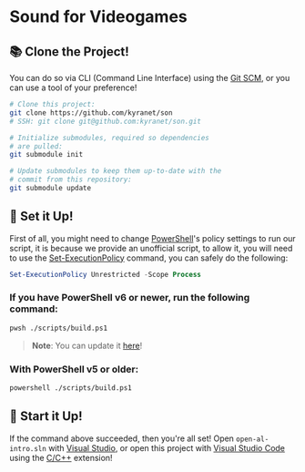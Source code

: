 # Sound for Videogames

## 📚 Clone the Project!

You can do so via CLI (Command Line Interface) using the [Git SCM](https://git-scm.com), or you can use a tool of your
preference!

```bash
# Clone this project:
git clone https://github.com/kyranet/son
# SSH: git clone git@github.com:kyranet/son.git

# Initialize submodules, required so dependencies
# are pulled:
git submodule init

# Update submodules to keep them up-to-date with the
# commit from this repository:
git submodule update
```

## 🚀 Set it Up!

First of all, you might need to change [PowerShell]'s policy settings to run our script, it is because we provide an
unofficial script, to allow it, you will need to use the [Set-ExecutionPolicy] command, you can safely do the following:

```ps1
Set-ExecutionPolicy Unrestricted -Scope Process
```

### If you have **PowerShell v6 or newer**, run the following command:

```bash
pwsh ./scripts/build.ps1
```

> **Note**: You can update it [here](https://github.com/PowerShell/PowerShell)!

### With PowerShell **v5 or older**:

```bash
powershell ./scripts/build.ps1
```

## 🌠 Start it Up!

If the command above succeeded, then you're all set! Open `open-al-intro.sln` with [Visual Studio], or open this project
with [Visual Studio Code] using the [C/C++] extension!

[PowerShell]: https://wikipedia.org/wiki/PowerShell
[Set-ExecutionPolicy]: https://docs.microsoft.com/powershell/module/microsoft.powershell.security/set-executionpolicy
[Visual Studio]: https://en.wikipedia.org/wiki/Microsoft_Visual_Studio
[Visual Studio Code]: https://en.wikipedia.org/wiki/Visual_Studio_Code
[C/C++]: https://marketplace.visualstudio.com/items?itemName=ms-vscode.cpptools
